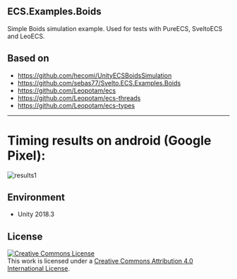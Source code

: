 ## ECS.Examples.Boids
Simple Boids simulation example. Used for tests with PureECS, SveltoECS and LeoECS.

Based on
-----------
- https://github.com/hecomi/UnityECSBoidsSimulation
- https://github.com/sebas77/Svelto.ECS.Examples.Boids
- https://github.com/Leopotam/ecs
- https://github.com/Leopotam/ecs-threads
- https://github.com/Leopotam/ecs-types
-----------
# Timing results on android (Google Pixel):
![results1](https://user-images.githubusercontent.com/6071298/51060074-29516a00-1610-11e9-8077-3251990365bd.png)

Environment
-----------
- Unity 2018.3

License
-------
<a rel="license" href="http://creativecommons.org/licenses/by/4.0/"><img alt="Creative Commons License" style="border-width:0" src="https://i.creativecommons.org/l/by/4.0/88x31.png" /></a><br />This work is licensed under a <a rel="license" href="http://creativecommons.org/licenses/by/4.0/">Creative Commons Attribution 4.0 International License</a>.
